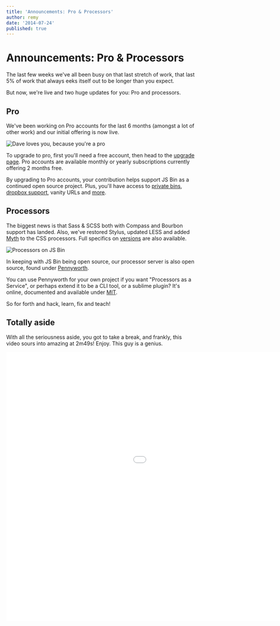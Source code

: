 ```yaml
---
title: 'Announcements: Pro & Processors'
author: remy
date: '2014-07-24'
published: true
---
```

# Announcements: Pro & Processors

The last few weeks we've all been busy on that last stretch of work, that last 5% of work that always eeks itself out to be longer than you expect.

But now, we're live and two huge updates for you: Pro and processors.

## Pro

We've been working on Pro accounts for the last 6 months (amongst a lot of other work) and our initial offering is now live.

![Dave loves you, because you're a pro](/images/blog/dave-loves-you.jpg)

To upgrade to pro, first you'll need a free account, then head to the [upgrade page](http://jsbin.com/upgrade). Pro accounts are available monthly or yearly subscriptions currently offering 2 months free.

By upgrading to Pro accounts, your contribution helps support JS Bin as a continued open source project. Plus, you'll have access to [private bins](/help/private-bins), [dropbox support](/help/dropbox), vanity URLs and [more](/help/pro).

## Processors

The biggest news is that Sass & SCSS both with Compass and Bourbon support has landed. Also, we've restored Stylus, updated LESS and added [Myth](http://www.myth.io/) to the CSS processors. Full specifics on [versions](/help/versions) are also available.

![Processors on JS Bin](/images/blog/processors.png)

In keeping with JS Bin being open source, our processor server is also open source, found under [Pennyworth](https://github.com/jsbin/pennyworth).

You can use Pennyworth for your own project if you want "Processors as a Service", or perhaps extend it to be a CLI tool, or a sublime plugin? It's online, documented and available under [MIT](http://jsbin.mit-license.org).

So for forth and hack, learn, fix and teach!

## Totally aside

With all the seriousness aside, you got to take a break, and frankly, this video sours into amazing at 2m49s! Enjoy. This guy is a genius.

<div class="embed-container"><iframe width="1280" height="720" src="//www.youtube.com/embed/jus7S5vBJyU" frameborder="0" allowfullscreen></iframe></div>
